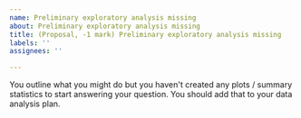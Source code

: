 ```yaml
---
name: Preliminary exploratory analysis missing
about: Preliminary exploratory analysis missing
title: (Proposal, -1 mark) Preliminary exploratory analysis missing
labels: ''
assignees: ''

---
```


You outline what you might do but you haven't created any plots / summary statistics to start answering your question. You should add that to your data analysis plan.
